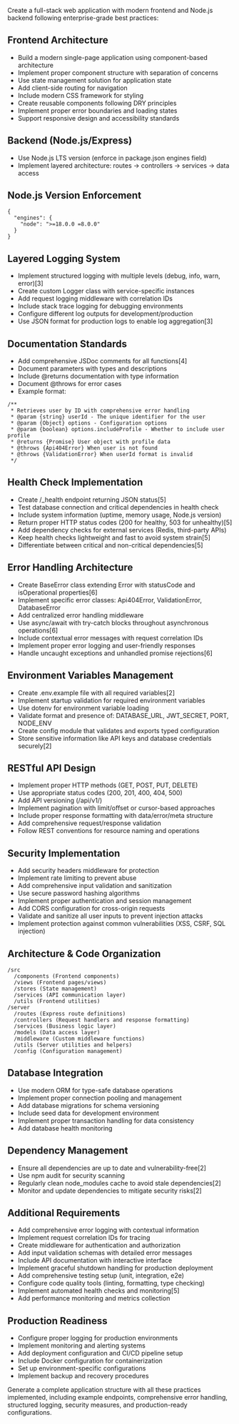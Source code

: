 Create a full-stack web application with modern frontend and Node.js backend following enterprise-grade best practices:

## Frontend Architecture
- Build a modern single-page application using component-based architecture
- Implement proper component structure with separation of concerns
- Use state management solution for application state
- Add client-side routing for navigation
- Include modern CSS framework for styling
- Create reusable components following DRY principles
- Implement proper error boundaries and loading states
- Support responsive design and accessibility standards

## Backend (Node.js/Express)
- Use Node.js LTS version (enforce in package.json engines field)
- Implement layered architecture: routes → controllers → services → data access

## Node.js Version Enforcement
```
{
  "engines": {
    "node": ">=18.0.0 =8.0.0"
  }
}
```

## Layered Logging System
- Implement structured logging with multiple levels (debug, info, warn, error)[3]
- Create custom Logger class with service-specific instances
- Add request logging middleware with correlation IDs
- Include stack trace logging for debugging environments
- Configure different log outputs for development/production
- Use JSON format for production logs to enable log aggregation[3]

## Documentation Standards
- Add comprehensive JSDoc comments for all functions[4]
- Document parameters with types and descriptions
- Include @returns documentation with type information
- Document @throws for error cases
- Example format:
```
/**
 * Retrieves user by ID with comprehensive error handling
 * @param {string} userId - The unique identifier for the user
 * @param {Object} options - Configuration options
 * @param {boolean} options.includeProfile - Whether to include user profile
 * @returns {Promise} User object with profile data
 * @throws {Api404Error} When user is not found
 * @throws {ValidationError} When userId format is invalid
 */
```

## Health Check Implementation
- Create /_health endpoint returning JSON status[5]
- Test database connection and critical dependencies in health check
- Include system information (uptime, memory usage, Node.js version)
- Return proper HTTP status codes (200 for healthy, 503 for unhealthy)[5]
- Add dependency checks for external services (Redis, third-party APIs)
- Keep health checks lightweight and fast to avoid system strain[5]
- Differentiate between critical and non-critical dependencies[5]

## Error Handling Architecture
- Create BaseError class extending Error with statusCode and isOperational properties[6]
- Implement specific error classes: Api404Error, ValidationError, DatabaseError
- Add centralized error handling middleware
- Use async/await with try-catch blocks throughout asynchronous operations[6]
- Include contextual error messages with request correlation IDs
- Implement proper error logging and user-friendly responses
- Handle uncaught exceptions and unhandled promise rejections[6]

## Environment Variables Management
- Create .env.example file with all required variables[2]
- Implement startup validation for required environment variables
- Use dotenv for environment variable loading
- Validate format and presence of: DATABASE_URL, JWT_SECRET, PORT, NODE_ENV
- Create config module that validates and exports typed configuration
- Store sensitive information like API keys and database credentials securely[2]

## RESTful API Design
- Implement proper HTTP methods (GET, POST, PUT, DELETE)
- Use appropriate status codes (200, 201, 400, 404, 500)
- Add API versioning (/api/v1/)
- Implement pagination with limit/offset or cursor-based approaches
- Include proper response formatting with data/error/meta structure
- Add comprehensive request/response validation
- Follow REST conventions for resource naming and operations

## Security Implementation
- Add security headers middleware for protection
- Implement rate limiting to prevent abuse
- Add comprehensive input validation and sanitization
- Use secure password hashing algorithms
- Implement proper authentication and session management
- Add CORS configuration for cross-origin requests
- Validate and sanitize all user inputs to prevent injection attacks
- Implement protection against common vulnerabilities (XSS, CSRF, SQL injection)

## Architecture & Code Organization
```
/src
  /components (Frontend components)
  /views (Frontend pages/views)
  /stores (State management)
  /services (API communication layer)
  /utils (Frontend utilities)
/server
  /routes (Express route definitions)
  /controllers (Request handlers and response formatting)
  /services (Business logic layer)
  /models (Data access layer)
  /middleware (Custom middleware functions)
  /utils (Server utilities and helpers)
  /config (Configuration management)
```

## Database Integration
- Use modern ORM for type-safe database operations
- Implement proper connection pooling and management
- Add database migrations for schema versioning
- Include seed data for development environment
- Implement proper transaction handling for data consistency
- Add database health monitoring

## Dependency Management
- Ensure all dependencies are up to date and vulnerability-free[2]
- Use npm audit for security scanning
- Regularly clean node_modules cache to avoid stale dependencies[2]
- Monitor and update dependencies to mitigate security risks[2]

## Additional Requirements
- Add comprehensive error logging with contextual information
- Implement request correlation IDs for tracing
- Create middleware for authentication and authorization
- Add input validation schemas with detailed error messages
- Include API documentation with interactive interface
- Implement graceful shutdown handling for production deployment
- Add comprehensive testing setup (unit, integration, e2e)
- Configure code quality tools (linting, formatting, type checking)
- Implement automated health checks and monitoring[5]
- Add performance monitoring and metrics collection

## Production Readiness
- Configure proper logging for production environments
- Implement monitoring and alerting systems
- Add deployment configuration and CI/CD pipeline setup
- Include Docker configuration for containerization
- Set up environment-specific configurations
- Implement backup and recovery procedures

Generate a complete application structure with all these practices implemented, including example endpoints, comprehensive error handling, structured logging, security measures, and production-ready configurations.

